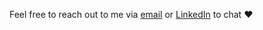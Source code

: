 Feel free to reach out to me via [email](mailto:lukesonfm@gmail.com) or [LinkedIn](https://www.linkedin.com/in/luke-son/) to chat ❤️
